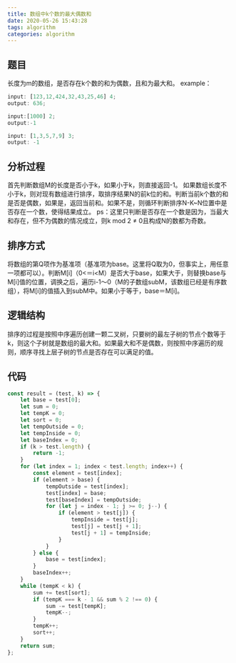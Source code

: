 ```yaml
---
title: 数组中k个数的最大偶数和
date: 2020-05-26 15:43:28
tags: algorithm
categories: algorithm
---
```

## 题目
长度为m的数组，是否存在k个数的和为偶数，且和为最大和。
example：

```javascript
input: [123,12,424,32,43,25,46] 4;
output: 636;

input:[1000] 2;
output:-1

input: [1,3,5,7,9] 3;
output: -1
```

## 分析过程 

首先判断数组M的长度是否小于k，如果小于k，则直接返回-1。
如果数组长度不小于k，则对现有数组进行排序，取排序结果N的前k位的和。判断当前k个数的和是否是偶数，如果是，返回当前和。如果不是，则循环判断排序N-K~N位置中是否存在一个数，使得结果成立。
ps：这里只判断是否存在一个数是因为，当最大和存在，但不为偶数的情况成立，则k mod 2 ≠ 0且构成N的数都为奇数。

## 排序方式
将数组的第Q项作为基准项（基准项为base。这里将Q取为0，但事实上，用任意一项都可以）。判断M[i]（0<＝i<M）是否大于base，如果大于，则替换base与M[i]值的位置，调换之后，遍历i-1～0（M的子数组subM，该数组已经是有序数组），将M[i]的值插入到subM中。如果小于等于，base＝M[i]。

## 逻辑结构
排序的过程是按照中序遍历创建一颗二叉树，只要树的最左子树的节点个数等于k，则这个子树就是数组的最大和。如果最大和不是偶数，则按照中序遍历的规则，顺序寻找上层子树的节点是否存在可以满足的值。
 
## 代码

```javascript
const result = (test, k) => {
	let base = test[0];
	let sum = 0;
	let tempK = 0;
	let sort = 0;
	let tempOutside = 0;
	let tempInside = 0;
	let baseIndex = 0;
	if (k > test.length) {
		return -1;
	}
	for (let index = 1; index < test.length; index++) {
		const element = test[index];
		if (element > base) {
			tempOutside = test[index];
			test[index] = base;
			test[baseIndex] = tempOutside;
			for (let j = index - 1; j >= 0; j--) {
				if (element > test[j]) {
					tempInside = test[j];
					test[j] = test[j + 1];
					test[j + 1] = tempInside;
				}
			}
		} else {
			base = test[index];
		}
		baseIndex++;
	}
	while (tempK < k) {
		sum += test[sort];
		if (tempK === k - 1 && sum % 2 !== 0) {
			sum -= test[tempK];
			tempK--;
		}
		tempK++;
		sort++;
	}
	return sum;
};
```